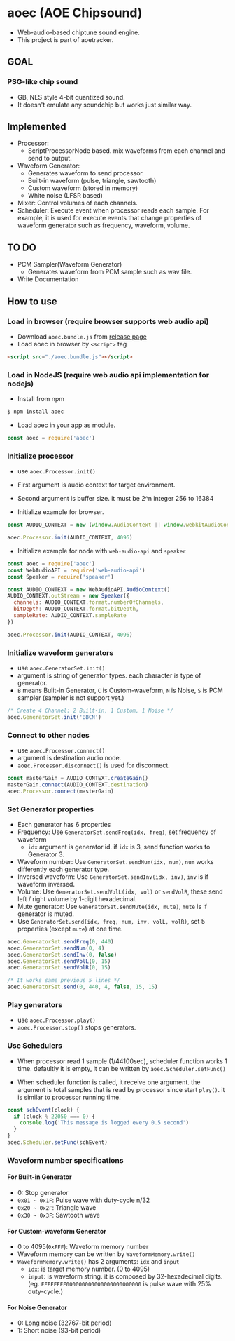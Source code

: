 # aoec (AOE Chipsound)
- Web-audio-based chiptune sound engine. 
- This project is part of aoetracker.

## GOAL
### PSG-like chip sound
- GB, NES style 4-bit quantized sound.
- It doesn't emulate any soundchip but works just similar way.

## Implemented
- Processor:
  - ScriptProcessorNode based. mix waveforms from each channel and send to output.
- Waveform Generator:
  - Generates waveform to send processor.
  - Built-in waveform (pulse, triangle, sawtooth)
  - Custom waveform (stored in memory)
  - White noise (LFSR based)
- Mixer: Control volumes of each channels.
- Scheduler: Execute event when processor reads each sample. For example, it is used for execute events that change properties of waveform generator such as frequency, waveform, volume.

## TO DO
- PCM Sampler(Waveform Generator)
  - Generates waveform from PCM sample such as wav file.
- Write Documentation

## How to use

### Load in browser (require browser supports web audio api)

- Download `aoec.bundle.js` from [release page](https://github.com/studio2aoe/aoec/releases)
- Load aoec in browser by `<script>` tag

```HTML
<script src="./aoec.bundle.js"></script>
```

### Load in NodeJS (require web audio api implementation for nodejs)

- Install from npm
```sh
$ npm install aoec
```
- Load aoec in your app as module.
```js
const aoec = require('aoec')
```

### Initialize processor

- use `aoec.Processor.init()`
- First argument is audio context for target environment.
- Second argument is buffer size. it must be 2^n integer 256 to 16384

- Initialize example for browser.

```js
const AUDIO_CONTEXT = new (window.AudioContext || window.webkitAudioContext)()

aoec.Processor.init(AUDIO_CONTEXT, 4096)
```

- Initialize example for node with `web-audio-api` and `speaker`

```js
const aoec = require('aoec')
const WebAudioAPI = require('web-audio-api')
const Speaker = require('speaker')

const AUDIO_CONTEXT = new WebAudioAPI.AudioContext()
AUDIO_CONTEXT.outStream = new Speaker({
  channels: AUDIO_CONTEXT.format.numberOfChannels,
  bitDepth: AUDIO_CONTEXT.format.bitDepth,
  sampleRate: AUDIO_CONTEXT.sampleRate
})

aoec.Processor.init(AUDIO_CONTEXT, 4096)
```

### Initialize waveform generators

- use `aoec.GeneratorSet.init()`
- argument is string of generator types. each character is type of generator.
- `B` means Bulit-in Generator, `C` is Custom-waveform, `N` is Noise, `S` is PCM sampler (sampler is not support yet.)

```js
/* Create 4 Channel: 2 Built-in, 1 Custom, 1 Noise */
aoec.GeneratorSet.init('BBCN')
```

### Connect to other nodes

- use `aoec.Processor.connect()`
- argument is destination audio node.
- `aoec.Processor.disconnect()` is used for disconnect.

```js
const masterGain = AUDIO_CONTEXT.createGain()
masterGain.connect(AUDIO_CONTEXT.destination)
aoec.Processor.connect(masterGain)
```

### Set Generator properties

- Each generator has 6 properties
- Frequency: Use `GeneratorSet.sendFreq(idx, freq)`, set frequency of waveform
  - `idx` argument is generator id. if `idx` is 3, send function works to Generator 3.
- Waveform number: Use `GeneratorSet.sendNum(idx, num)`, `num` works differently each generator type.
- Inversed waveform: Use `GeneratorSet.sendInv(idx, inv)`, `inv` is if waveform inversed.
- Volume: Use `GeneratorSet.sendVolL(idx, vol)` or `sendVolR`, these send left / right volume by 1-digit hexadecimal.
- Mute generator: Use `GeneratorSet.sendMute(idx, mute)`, `mute` is if generator is muted.
- Use `GeneratorSet.send(idx, freq, num, inv, volL, volR)`, set 5 properties (except `mute`) at one time.

```js
aoec.GeneratorSet.sendFreq(0, 440)
aoec.GeneratorSet.sendNum(0, 4)
aoec.GeneratorSet.sendInv(0, false)
aoec.GeneratorSet.sendVolL(0, 15)
aoec.GeneratorSet.sendVolR(0, 15)

/* It works same previous 5 lines */
aoec.GeneratorSet.send(0, 440, 4, false, 15, 15)
```

### Play generators

- use `aoec.Processor.play()`
- `aoec.Processor.stop()` stops generators.


### Use Schedulers

- When processor read 1 sample (1/44100sec), scheduler function works 1 time. defaultly it is empty, it can be written by `aoec.Scheduler.setFunc()`

- When scheduler function is called, it receive one argument. the argument is total samples that is read by processor since start `play()`. it is similar to processor running time.

```js
const schEvent(clock) {
  if (clock % 22050 === 0) {
    console.log('This message is logged every 0.5 second')
  }
}
aoec.Scheduler.setFunc(schEvent)
```

### Waveform number specifications

#### For Built-in Generator
- 0: Stop generator
- `0x01 ~ 0x1F`: Pulse wave with duty-cycle n/32
- `0x20 ~ 0x2F`: Triangle wave
- `0x30 ~ 0x3F`: Sawtooth wave

#### For Custom-waveform Generator
- 0 to 4095(`0xFFF`): Waveform memory number
- Waveform memory can be written by `WaveformMemory.write()`
- `WaveformMemory.write()` has 2 arguments: `idx` and `input`
  - `idx`: is target memory number. (0 to 4095)
  - `input`: is waveform string. it is composed by 32-hexadecimal digits. (eg. `FFFFFFFF000000000000000000000000` is pulse wave with 25% duty-cycle.)

#### For Noise Generator
- 0: Long noise (32767-bit period)
- 1: Short noise (93-bit period)

